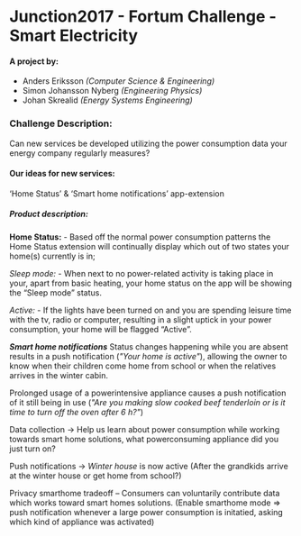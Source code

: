 # Junction2017 - Fortum Challenge - Smart Electricity

#### A project by:

- Anders Eriksson *(Computer Science & Engineering)*
- Simon Johansson Nyberg *(Engineering Physics)*
- Johan Skrealid *(Energy Systems Engineering)*

### Challenge Description:
Can new services be developed utilizing the power consumption data your energy company regularly measures?

#### Our ideas for new services: 

‘Home Status’ & ‘Smart home notifications’ app-extension   

##### Product description: 

**Home Status:** - Based off the normal power consumption patterns the Home Status extension will continually display which out of two states your home(s) currently is in;

*Sleep mode:* - When next to no power-related activity is taking place in your, apart from basic heating, your home status on the app will be showing the “Sleep mode” status.

*Active:* - If the lights have been turned on and you are spending leisure time with the tv, radio or computer, resulting in a slight uptick in your power consumption, your home will be flagged “Active”.


***Smart home notifications***
Status changes happening while you are absent results in a push notification (*"Your home is active"*), allowing the owner to know when their children come home from school or when the relatives arrives in the winter cabin.

Prolonged usage of a powerintensive appliance causes a push notification of it still being in use (*"Are you making slow cooked beef tenderloin or is it time to turn off the oven after 6 h?"*) 

Data collection -> Help us learn about power consumption while working towards smart home solutions, what powerconsuming appliance did you just turn on? 

Push notifications -> *Winter house* is now active 
(After the grandkids arrive at the winter house or get home from school?)

Privacy smarthome tradeoff – Consumers can voluntarily contribute data which works toward smart 
homes solutions. (Enable smarthome mode => push notification whenever a large power consumption is initatied, asking which kind of appliance was activated)
